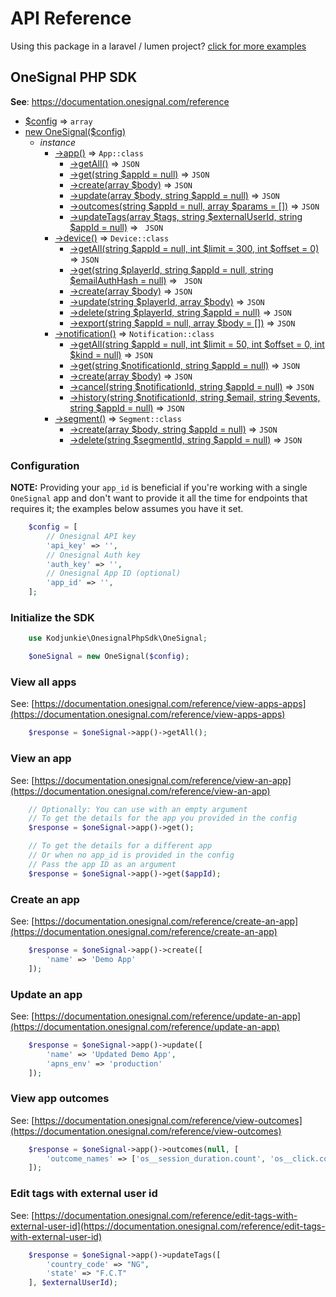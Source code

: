# API Reference

Using this package in a laravel / lumen
project? [click for more examples](https://github.com/kodjunkie/onesignal-php-sdk/blob/master/docs/usage-laravel-lumen.md)

## OneSignal PHP SDK

**See**: https://documentation.onesignal.com/reference

* [$config](#configuration) ⇒ <code>array</code>
* [new OneSignal($config)](#new_OneSignal_object)
    * _instance_
        * [->app()](#app+getAll) ⇒ <code>App::class</code>
            * [->getAll()](#app+getAll) ⇒ <code>JSON</code>
            * [->get(string $appId = null)](#app+get) ⇒ <code>JSON</code>
            * [->create(array $body)](#app+create) ⇒ <code>JSON</code>
            * [->update(array $body, string $appId = null)](#app+update) ⇒ <code>JSON</code>
            * [->outcomes(string $appId = null, array $params = [])](#app+outcomes) ⇒ <code>JSON</code>
            * [->updateTags(array $tags, string $externalUserId, string $appId = null)](#app+updateTags) ⇒ <code>
              JSON</code>
        * [->device()](#device+object) ⇒ <code>Device::class</code>
            * [->getAll(string $appId = null, int $limit = 300, int $offset = 0)](#device+getAll) ⇒ <code>JSON</code>
            * [->get(string $playerId, string $appId = null, string $emailAuthHash = null)](#device+get) ⇒ <code>
              JSON</code>
            * [->create(array $body)](#device+create) ⇒ <code>JSON</code>
            * [->update(string $playerId, array $body)](#device+update) ⇒ <code>JSON</code>
            * [->delete(string $playerId, string $appId = null)](#device+delete) ⇒ <code>JSON</code>
            * [->export(string $appId = null, array $body = [])](#device+export) ⇒ <code>JSON</code>
        * [->notification()](#notification+object) ⇒ <code>Notification::class</code>
            * [->getAll(string $appId = null, int $limit = 50, int $offset = 0, int $kind = null)](#notification+getAll)
              ⇒ <code>JSON</code>
            * [->get(string $notificationId, string $appId = null)](#notification+getAll) ⇒ <code>JSON</code>
            * [->create(array $body)](#notification+create) ⇒ <code>JSON</code>
            * [->cancel(string $notificationId, string $appId = null)](#notification+cancel) ⇒ <code>JSON</code>
            * [->history(string $notificationId, string $email, string $events, string $appId = null)](#notification+history)
              ⇒ <code>JSON</code>
        * [->segment()](#segment+object) ⇒ <code>Segment::class</code>
            * [->create(array $body, string $appId = null)](#segment+create) ⇒ <code>JSON</code>
            * [->delete(string $segmentId, string $appId = null)](#segment+delete) ⇒ <code>JSON</code>

### Configuration

**NOTE:** Providing your `app_id` is beneficial if you're working with a single `OneSignal` app and don't want to
provide it all the time for endpoints that requires it; the examples below assumes you have it set.

```php
    $config = [
        // Onesignal API key
        'api_key' => '',
        // Onesignal Auth key
        'auth_key' => '',
        // Onesignal App ID (optional)
        'app_id' => '',
    ];
```

<a name="new_OneSignal_object"></a>

### Initialize the SDK

```php
    use Kodjunkie\OnesignalPhpSdk\OneSignal;

    $oneSignal = new OneSignal($config);
```

<a name="app+getAll"></a>

### View all apps

See: [https://documentation.onesignal.com/reference/view-apps-apps](https://documentation.onesignal.com/reference/view-apps-apps)

```php
    $response = $oneSignal->app()->getAll();
```

<a name="app+get"></a>

### View an app

See: [https://documentation.onesignal.com/reference/view-an-app](https://documentation.onesignal.com/reference/view-an-app)

```php
    // Optionally: You can use with an empty argument
    // To get the details for the app you provided in the config
    $response = $oneSignal->app()->get();

    // To get the details for a different app
    // Or when no app_id is provided in the config
    // Pass the app ID as an argument
    $response = $oneSignal->app()->get($appId);
```

<a name="app+create"></a>

### Create an app

See: [https://documentation.onesignal.com/reference/create-an-app](https://documentation.onesignal.com/reference/create-an-app)

```php
    $response = $oneSignal->app()->create([
        'name' => 'Demo App'
    ]);
```

<a name="app+update"></a>

### Update an app

See: [https://documentation.onesignal.com/reference/update-an-app](https://documentation.onesignal.com/reference/update-an-app)

```php
    $response = $oneSignal->app()->update([
        'name' => 'Updated Demo App',
        'apns_env' => 'production'
    ]);
```

<a name="app+outcomes"></a>

### View app outcomes

See: [https://documentation.onesignal.com/reference/view-outcomes](https://documentation.onesignal.com/reference/view-outcomes)

```php
    $response = $oneSignal->app()->outcomes(null, [
        'outcome_names' => ['os__session_duration.count', 'os__click.count']
    ]);
```

<a name="app+updateTags"></a>

### Edit tags with external user id

See: [https://documentation.onesignal.com/reference/edit-tags-with-external-user-id](https://documentation.onesignal.com/reference/edit-tags-with-external-user-id)

```php
    $response = $oneSignal->app()->updateTags([
        'country_code' => "NG",
        'state' => "F.C.T"
    ], $externalUserId);
```
